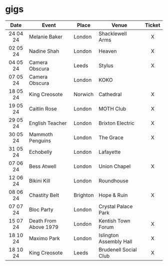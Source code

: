 # gigs
|Date|Event|Place|Venue|Ticket|
|:--:|-----|----|-----|:----:|
|24 04 24|Melanie Baker|London|Shacklewell Arms|X|
|02 05 24|Nadine Shah|London|Heaven|X|
|04 05 24|Camera Obscura|Leeds|Stylus|X|
|07 05 24|Camera Obscura|London|KOKO|
|18 05 24|King Creosote|Norwich|Cathedral|X|
|19 05 24|Caitlin Rose|London|MOTH Club|X|
|29 05 24|English Teacher|London|Brixton Electric|X|
|30 05 24|Mammoth Penguins|London|The Grace|X|
|31 05 24|Echobelly|London|Lafayette|
|07 06 24|Bess Atwell|London|Union Chapel|X|
|12 06 24|Bikini Kill|London|Roundhouse|
|08 06 24|Chastity Belt|Brighton|Hope & Ruin|X|
|07 07 24|Bloc Party|London|Crystal Palace Park|
|15 07 24|Death From Above 1979|London|Kentish Town Forum|X|
|18 10 24|Maximo Park|London|Islington Assembly Hall|X|
|18 10 24|King Creosote|Leeds|Brudenell Social Club|X|
